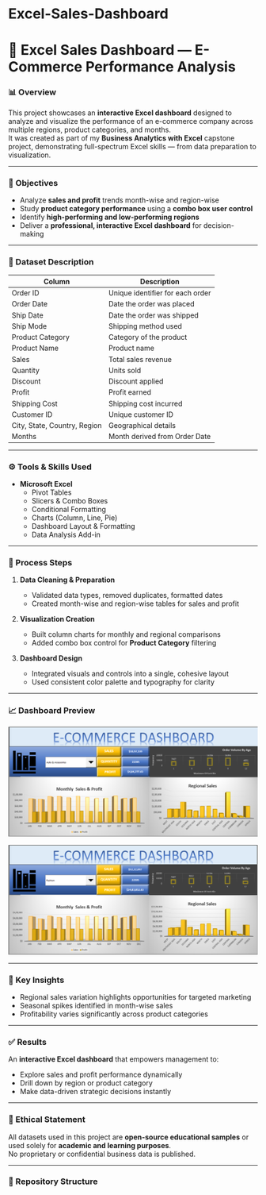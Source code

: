 # Excel-Sales-Dashboard
# 🛒 Excel Sales Dashboard — E-Commerce Performance Analysis

### 📊 Overview
This project showcases an **interactive Excel dashboard** designed to analyze and visualize the performance of an e-commerce company across multiple regions, product categories, and months.  
It was created as part of my **Business Analytics with Excel** capstone project, demonstrating full-spectrum Excel skills — from data preparation to visualization.

---

### 🎯 Objectives
- Analyze **sales and profit** trends month-wise and region-wise  
- Study **product category performance** using a **combo box user control**  
- Identify **high-performing and low-performing regions**  
- Deliver a **professional, interactive Excel dashboard** for decision-making

---

### 🧮 Dataset Description
| Column | Description |
|---------|--------------|
| Order ID | Unique identifier for each order |
| Order Date | Date the order was placed |
| Ship Date | Date the order was shipped |
| Ship Mode | Shipping method used |
| Product Category | Category of the product |
| Product Name | Product name |
| Sales | Total sales revenue |
| Quantity | Units sold |
| Discount | Discount applied |
| Profit | Profit earned |
| Shipping Cost | Shipping cost incurred |
| Customer ID | Unique customer ID |
| City, State, Country, Region | Geographical details |
| Months | Month derived from Order Date |

---

### ⚙️ Tools & Skills Used
- **Microsoft Excel**
  - Pivot Tables  
  - Slicers & Combo Boxes  
  - Conditional Formatting  
  - Charts (Column, Line, Pie)  
  - Dashboard Layout & Formatting  
  - Data Analysis Add-in

---

### 🧭 Process Steps
1. **Data Cleaning & Preparation**  
   - Validated data types, removed duplicates, formatted dates  
   - Created month-wise and region-wise tables for sales and profit  

2. **Visualization Creation**  
   - Built column charts for monthly and regional comparisons  
   - Added combo box control for **Product Category** filtering  

3. **Dashboard Design**  
   - Integrated visuals and controls into a single, cohesive layout  
   - Used consistent color palette and typography for clarity  

---

### 📈 Dashboard Preview

![Excel Dashboard](assets/dashboard-main.png)
  
![Charts View](assets/charts-view.png)

---

### 🧠 Key Insights
- Regional sales variation highlights opportunities for targeted marketing  
- Seasonal spikes identified in month-wise sales  
- Profitability varies significantly across product categories  

---

### ✅ Results
An **interactive Excel dashboard** that empowers management to:  
- Explore sales and profit performance dynamically  
- Drill down by region or product category  
- Make data-driven strategic decisions instantly  

---

### 🧩 Ethical Statement
All datasets used in this project are **open-source educational samples** or used solely for **academic and learning purposes**.  
No proprietary or confidential business data is published.

---

### 📂 Repository Structure
